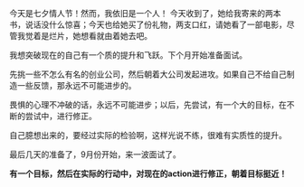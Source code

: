 今天是七夕情人节！然而，我依旧是一个人！
今天收到了，她给我寄来的两本书，说话没什么惊喜；今天也给她买了份礼物，两支口红，请她看了一部电影，尽管我觉着是烂片，她想看就由着她去吧。

我想突破现在的自己有一个质的提升和飞跃。下个月开始准备面试。

先挑一些不怎么有名的创业公司，然后朝着大公司发起进攻。如果自己不给自己制造一些反馈，那永远不可能进步的。

畏惧的心理不冲破的话，永远不可能进步；以后，先尝试，有一个大的目标，在不断的尝试中，进行修正。

自己臆想出来的，要经过实际的检验啊，这样光说不练，很难有实质性的提升。

最后几天的准备了，9月份开始，来一波面试了。

**有一个目标，然后在实际的行动中，对现在的action进行修正，朝着目标挺近！**

